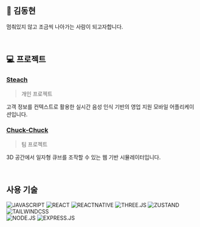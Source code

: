 ## 🫡 김동현
멈춰있지 않고 조금씩 나아가는 사람이 되고자합니다.

<br>

## 💻 프로젝트

### [Steach](https://github.com/Frogman113/Steach)
> 개인 프로젝트

고객 정보를 컨텍스트로 활용한 실시간 음성 인식 기반의 영업 지원 모바일 어플리케이션입니다.

### [Chuck-Chuck](https://github.com/The-Chuck-Chuck/The-Chuck)
> 팀 프로젝트

3D 공간에서 일자형 큐브를 조작할 수 있는 웹 기반 시뮬레이터입니다.

<br>

## 사용 기술

![JAVASCRIPT](https://img.shields.io/badge/javascript-%23323330.svg?style=for-the-badge&logo=javascript&logoColor=%23F7DF1E)
![REACT](https://img.shields.io/badge/react-%2320232a.svg?style=for-the-badge&logo=react&logoColor=%2361DAFB)
![REACTNATIVE](https://img.shields.io/badge/ReactNative-61DAFB?style=for-the-badge&logo=React&logoColor=black)
![THREE.JS](https://img.shields.io/badge/three.js-%23323330.svg?style=for-the-badge&logo=threedotjs&logoColor=white)
![ZUSTAND](https://img.shields.io/badge/zustand-54283c?style=for-the-badge&logo=zustand&logoColor=black)
![TAILWINDCSS](https://img.shields.io/badge/tailwindcss-%2338B2AC.svg?style=for-the-badge&logo=tailwind-css&logoColor=white)  
![NODE.JS](https://img.shields.io/badge/node.js-5FA04E?style=for-the-badge&logo=node.js&logoColor=white)
![EXPRESS.JS](https://img.shields.io/badge/express.js-%23404d59.svg?style=for-the-badge&logo=express&logoColor=%2361DAFB)
